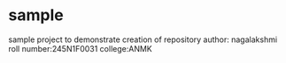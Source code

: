 # sample
sample project to demonstrate creation of repository
author: nagalakshmi
roll number:245N1F0031
college:ANMK

